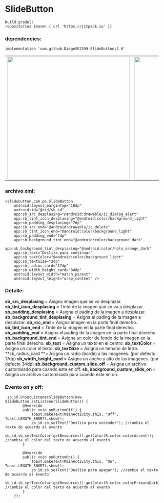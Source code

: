# SlideButton

    build.gradel:
    repositories {maven { url 'https://jitpack.io' }}
   
### dependencies:
    implementation 'com.github.DiegoVR2399:SlideButton:1.0'
    
<table width="100%" border="0" cellpadding="2">
    <tr>
        <td>
            <img height="400" src="https://i.imgur.com/V4dLw61.jpg?1" />
        </td>
        <td>
            <img height="400" src="https://i.imgur.com/RduuchE.jpg?1" />
        </td>
    </tr>
<table>
    
### archivo xml:
    <slidebutton.com.pe.SlideButton
        android:layout_marginTop="10dp"
        android:id="@+id/sb_id"
        app:sb_src_desplasing="@android:drawable/ic_dialog_alert"
        app:sb_tint_icon_desplasing="@android:color/background_light"
        app:sb_padding_desplasing="7dp"
        app:sb_src_end="@android:drawable/ic_delete"
        app:sb_tint_icon_end="@android:color/background_light"
        app:sb_padding_end="7dp"
        app:sb_background_tint_end="@android:color/background_dark"
        app:sb_background_tint_desplasing="@android:color/holo_orange_dark"
        app:sb_text="Desliza para continuar"
        app:sb_textColor="@android:color/background_light"
        app:sb_textSize="3dp"
        app:sb_radius_card="17dp"
        app:sb_width_height_card="34dp"
        android:layout_width="match_parent"
        android:layout_height="wrap_content" />
### Detalle:
   **sb_src_desplasing** = Asigna imagen que se va desplazar.
   **sb_tint_icon_desplasing** = Tinte de la imagen que se va a desplazar.
   **sb_padding_desplasing** = Asigna el pading de la imagen a desplazar.
   **sb_background_tint_desplasing** = Asigna el pading de la imagen a desplazar.
   **sb_src_end** = Asigna imagen en la parte final derecho.
   **sb_tint_icon_end** = Tinte de la imagen en la parte final derecho.
   **sb_padding_end** = Asigna el pading de la imagen en la parte final derecho.
   **sb_background_tint_end** = Asigna un color de fondo de la imagen en la parte final derecho.
   **sb_text** = Asigna un texto en el centro.
   **sb_textColor** = Asigna un color al texto.
   **sb_textSize** = Asigna un tamaño de letra.
   **sb_radius_card **= Asigna un radio (borde) a las imagenes. (por defecto 17dp)
   **sb_width_height_card** = Asigna un ancho y alto de las imagenes. (por defecto 34dp)
   **sb_background_custom_slide_off** = Asigna un archivo customisado para cuando este en off.
   **sb_background_custom_slide_on** = Asigna un archivo customisado para cuando este en on.

### Evento on y off:

     sb_id.OnSetListenerSlideButton(new SlideButton.setListenerSlideButton() {
            @Override
            public void onButtonOff() {
                Toast.makeText(MainActivity.this, "Off", Toast.LENGTH_SHORT).show();
                sb_id.sb_setText("Desliza para encender"); //cambia el texto de acuerdo al evento
                sb_id.sb_setTextColor(getResources().getColor(R.color.colorAccent)); //cambia el color del texto de acuerdo al evento
            }

            @Override
            public void onButtonOn() {
                Toast.makeText(MainActivity.this, "On", Toast.LENGTH_SHORT).show();
                sb_id.sb_setText("Desliza para apagar"); //cambia el texto de acuerdo al evento
                sb_id.sb_setTextColor(getResources().getColor(R.color.colorPrimaryDark)); //cambia el color del texto de acuerdo al evento
            }
        });

